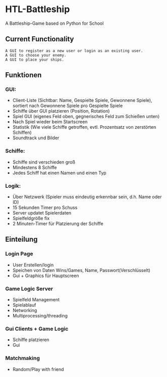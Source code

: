 # HTL-Battleship
A Battleship-Game based on Python for School

## Current Functionality
```
A GUI to register as a new user or login as an existing user.
A GUI to choose your enemy.
A GUI to place your ships.
```

## Funktionen
### GUI:
* Client-Liste (Sichtbar: Name, Gespielte Spiele, Gewonnene Spiele), sortiert nach Gewonnene Spiele pro Gespielte Spiele
* Schiffe über GUI platzieren (Position, Rotation)
* Spiel GUI (eigenes Feld oben, gegnerisches Feld zum Schießen unten)
* Nach Spiel wieder beim Startscreen
* Statistik (Wie viele Schiffe getroffen, evtl. Prozentsatz von zerstörten Schiffen)
* Soundtrack und Bilder
### Schiffe:
* Schiffe sind verschieden groß
* Mindestens 8 Schiffe
* Jedes Schiff hat einen Namen und einen Typ
### Logik:
* Über Netzwerk (Spieler muss eindeutig erkennbar sein, d.h. Name oder ID)
* 15 Sekunden Timer pro Schuss 
* Server updatet Spielerdaten
* Spielfeldgröße fix
* 2 Minuten-Timer für Platzierung der Schiffe

## Einteilung
### Login Page
* User Erstellen/login
* Speichen von Daten Wins/Games, Name, Passwort(Verschlüsselt)
* Gui + Graphics für Hauptscreen

### Game Logic Server
* Spielfeld Management
* Spielablauf
* Networking
* Multiprocessing/threading

### Gui Clients + Game Logic
* Schiffe platzieren
* Gui

### Matchmaking
* Random/Play with friend
